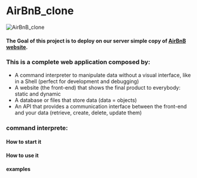 # AirBnB_clone

![AirBnB_clone](https://s3.amazonaws.com/alx-intranet.hbtn.io/uploads/medias/2018/6/65f4a1dd9c51265f49d0.png?X-Amz-Algorithm=AWS4-HMAC-SHA256&X-Amz-Credential=AKIARDDGGGOUSBVO6H7D%2F20220124%2Fus-east-1%2Fs3%2Faws4_request&X-Amz-Date=20220124T201944Z&X-Amz-Expires=86400&X-Amz-SignedHeaders=host&X-Amz-Signature=43ff5549f3b50638f349b230cdec0d0ddedb589e45dae82b8546a797accbf740)

#### The Goal of this project is to deploy on our server simple copy of [AirBnB website](https://alx-intranet.hbtn.io/rltoken/m8g02HcD2ovrl_K-zulYBw).

### This is a complete web application composed by:
* A command interpreter to manipulate data without a visual interface, like in a Shell (perfect for development and debugging)
* A website (the front-end) that shows the final product to everybody: static and dynamic
* A database or files that store data (data = objects)
* An API that provides a communication interface between the front-end and your data (retrieve, create, delete, update them)

### command interprete:

#### How to start it

#### How to use it

#### examples